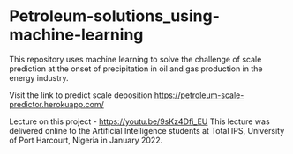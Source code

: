 # Petroleum-solutions_using-machine-learning

This repository uses machine learning to solve the challenge of scale prediction at the onset of precipitation in oil and gas production in the energy industry. 

Visit the link to predict scale deposition https://petroleum-scale-predictor.herokuapp.com/

Lecture on this project - https://youtu.be/9sKz4Dfi_EU
  This lecture was delivered online to the Artificial Intelligence students at Total IPS, University of Port Harcourt, Nigeria in January 2022.
